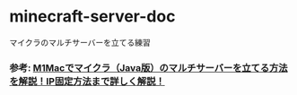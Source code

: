 # minecraft-server-doc

マイクラのマルチサーバーを立てる練習

### 参考: [M1Macでマイクラ（Java版）のマルチサーバーを立てる方法を解説！IP固定方法まで詳しく解説！](https://game.kmmwb.com/2021/11/28/m1-server/)
